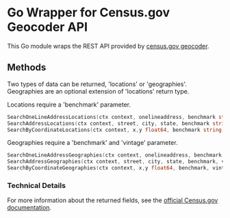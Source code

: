 # Go Wrapper for Census.gov Geocoder API

This Go module wraps the REST API provided by [census.gov geocoder](https://geocoding.geo.census.gov/geocoder).

## Methods

Two types of data can be returned, 'locations' or 'geographies'. Geographies are an optional extension of 'locations' return type.

Locations require a 'benchmark' parameter.

```go
SearchOneLineAddressLocations(ctx context, onelineaddress, benchmark string)
SearchAddressLocations(ctx context, street, city, state, benchmark string)
SearchByCoordinateLocations(ctx context, x,y float64, benchmark string)
```

Geographies require a 'benchmark' and 'vintage' parameter.
```go
SearchOneLineAddressGeographies(ctx context, onelineaddress, benchmark, vintage string)
SearchAddressGeographies(ctx context, street, city, state, benchmark, vintage string)
SearchByCoordinateGeographies(ctx context, x,y float64, benchmark, vintage string)
```

### Technical Details

For more information about the returned fields, see the [official Census.gov documentation](https://geocoding.geo.census.gov/geocoder/Geocoding_Services_API.pdf).
